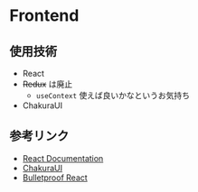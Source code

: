 # Frontend

## 使用技術

- React
- ~~Redux~~ は廃止
    - `useContext` 使えば良いかなというお気持ち
- ChakuraUI

## 参考リンク

- [React Documentation](https://ja.legacy.reactjs.org/docs/getting-started.html)
- [ChakuraUI](https://chakra-ui.com/)
- [Bulletproof React](https://github.com/alan2207/bulletproof-react)
